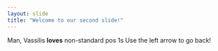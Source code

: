 ```yaml
---
layout: slide
title: "Welcome to our second slide!"
---
```

Man, Vassilis **loves** non-standard pos 1s
Use the left arrow to go back!
